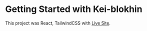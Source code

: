 # Getting Started with Kei-blokhin

This project was React, TailwindCSS with [Live Site](https://kei-blokhin-project.netlify.app/).
